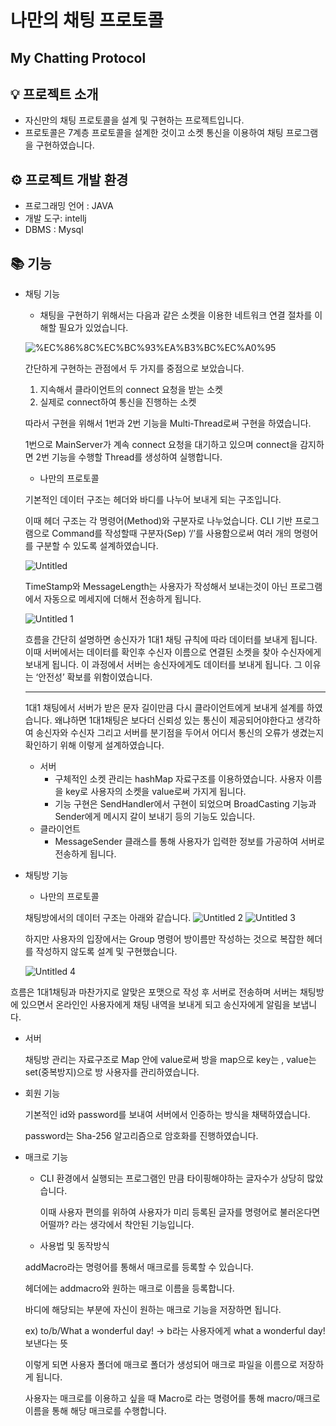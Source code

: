 # 나만의 채팅 프로토콜

## My Chatting Protocol

## 💡 프로젝트 소개

- 자신만의 채팅 프로토콜을 설계 및 구현하는 프로젝트입니다.
- 프로토콜은 7계층 프로토콜을 설계한 것이고 소켓 통신을 이용하여 채팅 프로그램을 구현하였습니다.

## ⚙️ 프로젝트 개발 환경

- 프로그래밍 언어 : JAVA
- 개발 도구: intellj
- DBMS : Mysql

## 📚 기능

- 채팅 기능
    - 채팅을 구현하기 위해서는 다음과 같은 소켓을 이용한 네트워크 연결 절차를 이해할 필요가 있었습니다.
    
    ![%EC%86%8C%EC%BC%93%EA%B3%BC%EC%A0%95](https://github.com/user-attachments/assets/402d644c-9623-498a-bd66-4004a2d117da)

    간단하게 구현하는 관점에서 두 가지를 중점으로 보았습니다.
    
    1. 지속해서 클라이언트의 connect 요청을 받는 소켓
    2. 실제로 connect하여 통신을 진행하는 소켓
    
    따라서 구현을 위해서 1번과 2번 기능을 Multi-Thread로써 구현을 하였습니다.
    
    1번으로 MainServer가 계속 connect 요청을 대기하고 있으며 connect을 감지하면 2번 기능을 수행할 Thread를 생성하여 실행합니다.
    
    - 나만의 프로토콜
    
    기본적인 데이터 구조는 헤더와 바디를 나누어 보내게 되는 구조입니다.
    
    이때 헤더 구조는 각 명령어(Method)와 구분자로 나누었습니다.  CLI 기반 프로그램으로 Command를 작성할때 구분자(Sep) ‘/’를 사용함으로써 여러 개의 명령어를 구분할 수 있도록 설계하였습니다.

    ![Untitled](https://github.com/user-attachments/assets/8bbae444-2a29-4f41-bce8-dc8891e40d21)
   
    TimeStamp와 MessageLength는 사용자가 작성해서 보내는것이 아닌 프로그램에서 자동으로 메세지에 더해서 전송하게 됩니다.
    
     
    ![Untitled 1](https://github.com/user-attachments/assets/0e907182-c89b-4362-ac95-5d321165f4a9)
   
    흐름을 간단히 설명하면 송신자가 1대1 채팅 규칙에 따라 데이터를 보내게 됩니다. 이때 서버에서는 데이터를 확인후 수신자 이름으로 연결된 소켓을 찾아 수신자에게 보내게 됩니다. 이 과정에서 서버는 송신자에게도 데이터를 보내게 됩니다. 그 이유는 ‘안전성’ 확보를 위함이였습니다. 
    
    ---
    
    1대1 채팅에서 서버가 받은 문자 길이만큼 다시 클라이언트에게 보내게 설계를 하였습니다.
    왜냐하면 1대1채팅은 보다더 신뢰성 있는 통신이 제공되어야한다고 생각하여
    송신자와 수신자 그리고 서버를 분기점을 두어서 어디서 통신의 오류가 생겼는지 확인하기 위해 이렇게 설계하였습니다.
    
    - 서버
        - 구체적인 소켓 관리는 hashMap 자료구조를 이용하였습니다. 사용자 이름을 key로 사용자의 소켓을 value로써 가지게 됩니다.
        - 기능 구현은 SendHandler에서 구현이 되었으며 BroadCasting 기능과 Sender에게 메시지 갈이 보내기 등의 기능도 있습니다.
    - 클라이언트
        - MessageSender 클래스를 통해 사용자가 입력한 정보를 가공하여 서버로 전송하게 됩니다.
    
- 채팅방 기능
    - 나만의 프로토콜
    
    채팅방에서의 데이터 구조는 아래와 같습니다.
    ![Untitled 2](https://github.com/user-attachments/assets/b4a96b03-0062-4cb3-a71c-ebad693521fd)
    ![Untitled 3](https://github.com/user-attachments/assets/e5505324-38bf-482e-8dbf-1ae124829baf)
  
    하지만 사용자의 입장에서는 Group 명령어 방이름만 작성하는 것으로 복잡한 헤더를 작성하지 않도록 설계 및 구현했습니다.
    
    ![Untitled 4](https://github.com/user-attachments/assets/0d5feadc-7cfe-49fc-ad10-d028e8d84419)
  

흐름은 1대1채팅과 마찬가지로 알맞은 포맷으로 작성 후 서버로 전송하며 서버는 채팅방에 있으면서 온라인인 사용자에게 채팅 내역을 보내게 되고 송신자에게 알림을 보냅니다.

- 서버
    
    채팅방 관리는 자료구조로 Map 안에 value로써 방을 map으로 key는 , value는 set(중복방지)으로 방 사용자를 관리하였습니다. 
    
- 회원 기능
    
    기본적인 id와 password를 보내여 서버에서 인증하는 방식을 채택하였습니다.
    
    password는 Sha-256 알고리즘으로 암호화를 진행하였습니다. 
    
- 매크로 기능
    - CLI 환경에서 실행되는 프로그램인 만큼 타이핑해야하는 글자수가 상당히 많았습니다.
        
        이때 사용자 편의를 위하여 사용자가 미리 등록된 글자를 명령어로 불러온다면 어떨까? 라는 생각에서 착안된 기능입니다. 
        
    
    - 사용법 및 동작방식
    
    addMacro라는 명령어를 통해서 매크로를 등록할 수 있습니다. 
    
    헤더에는 addmacro와 원하는 매크로 이름을 등록합니다.
    
    바디에 해당되는 부분에 자신이 원하는 매크로 기능을 저장하면 됩니다.
    
    ex) to/b/What a wonderful day! → b라는 사용자에게 what a wonderful day! 보낸다는 뜻
    
    이렇게 되면 사용자 폴더에 매크로 폴더가 생성되어 매크로 파일을 이름으로 저장하게 됩니다.
    
    사용자는 매크로를 이용하고 싶을 때 Macro로 라는 명령어를 통해 macro/매크로 이름을 통해 해당 매크로를 수행합니다.
